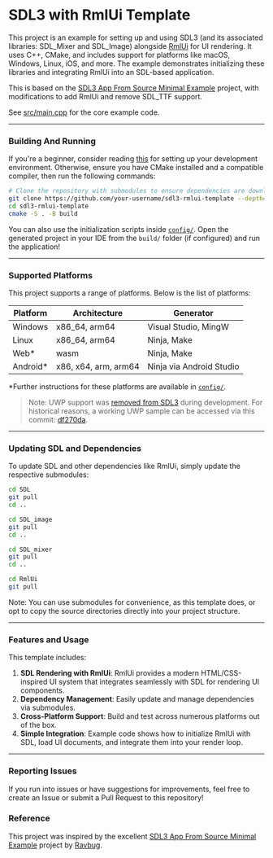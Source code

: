 
# SDL3 with RmlUi Template
This project is an example for setting up and using SDL3 (and its associated libraries: SDL_Mixer and SDL_Image) alongside [RmlUi](https://mikke89.github.io/RmlUi/) for UI rendering. It uses C++, CMake, and includes support for platforms like macOS, Windows, Linux, iOS, and more. The example demonstrates initializing these libraries and integrating RmlUi into an SDL-based application.

This is based on the [SDL3 App From Source Minimal Example](https://github.com/Ravbug/sdl3-sample) project, with modifications to add RmlUi and remove SDL_TTF support.

See [src/main.cpp](src/main.cpp) for the core example code.

---

### Building And Running
If you're a beginner, consider reading [this](https://github.com/Ravbug/sdl3-sample/wiki/Setting-up-your-computer) for setting up your development environment. Otherwise, ensure you have CMake installed and a compatible compiler, then run the following commands:

```sh
# Clone the repository with submodules to ensure dependencies are downloaded.
git clone https://github.com/your-username/sdl3-rmlui-template --depth=1 --recurse-submodules  --shallow-submodules
cd sdl3-rmlui-template
cmake -S . -B build
```

You can also use the initialization scripts inside [`config/`](config/). Open the generated project in your IDE from the `build/` folder (if configured) and run the application!

---

### Supported Platforms
This project supports a range of platforms. Below is the list of platforms:

| Platform  | Architecture    | Generator         |
|-----------|-----------------|-------------------|
| Windows   | x86_64, arm64   | Visual Studio, MingW    |
| Linux     | x86_64, arm64   | Ninja, Make      |
| Web*      | wasm            | Ninja, Make      |
| Android*  | x86, x64, arm, arm64 | Ninja via Android Studio |

*Further instructions for these platforms are available in [`config/`](config/).

> Note: UWP support was [removed from SDL3](https://github.com/libsdl-org/SDL/pull/10731) during development. For historical reasons, a working UWP sample can be accessed via this commit: [df270da](https://github.com/Ravbug/sdl3-sample/tree/df270daa8d6d48426e128e50c73357dfdf89afbf).

---

### Updating SDL and Dependencies
To update SDL and other dependencies like RmlUi, simply update the respective submodules:

```sh
cd SDL
git pull
cd ..

cd SDL_image
git pull
cd ..

cd SDL_mixer
git pull
cd ..

cd RmlUi
git pull
```

Note: You can use submodules for convenience, as this template does, or opt to copy the source directories directly into your project structure.

---

### Features and Usage
This template includes:
1. **SDL Rendering with RmlUi**: RmlUi provides a modern HTML/CSS-inspired UI system that integrates seamlessly with SDL for rendering UI components.
2. **Dependency Management**: Easily update and manage dependencies via submodules.
3. **Cross-Platform Support**: Build and test across numerous platforms out of the box.
4. **Simple Integration**: Example code shows how to initialize RmlUi with SDL, load UI documents, and integrate them into your render loop.

---

### Reporting Issues
If you run into issues or have suggestions for improvements, feel free to create an Issue or submit a Pull Request to this repository!

### Reference
This project was inspired by the excellent [SDL3 App From Source Minimal Example](https://github.com/Ravbug/sdl3-sample) project by [Ravbug](https://github.com/Ravbug).
